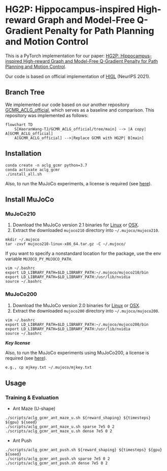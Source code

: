 # HG2P: Hippocampus-inspired High-reward Graph and Model-Free Q-Gradient Penalty for Path Planning and Motion Control
This is a PyTorch implementation for our paper: [HG2P: Hippocampus-inspired High-reward Graph and Model-Free Q-Gradient Penalty for Path Planning and Motion Control](https://arxiv.org/abs/2410.09505).

Our code is based on official implementation of [HIGL](https://github.com/junsu-kim97/HIGL) (NeurIPS 2021).

## Branch Tree
We implemented our code based on our another repository [GCMR_ACLG_official](https://github.com/HaoranWang-TJ/GCMR_ACLG_official), which serves as a baseline and comparison.
This repository was implemented as follows:

```mermaid
flowchart TD
    S[HaoranWang-TJ/GCMR_ACLG_official/tree/main] --> |A copy| A[GCMR_ACLG_official]
    A[GCMR_ACLG_official] -->|Replace GCMR with HG2P| B[main]
```

## Installation
```
conda create -n aclg_gcmr python=3.7
conda activate aclg_gcmr
./install_all.sh
```

Also, to run the MuJoCo experiments, a license is required (see [here](https://www.roboti.us/license.html)).

## Install MuJoCo
### MuJoCo210
1. Download the MuJoCo version 2.1 binaries for
   [Linux](https://mujoco.org/download/mujoco210-linux-x86_64.tar.gz) or
   [OSX](https://mujoco.org/download/mujoco210-macos-x86_64.tar.gz).
2. Extract the downloaded `mujoco210` directory into `~/.mujoco/mujoco210`.
```
mkdir ~/.mujoco
tar -zxvf mujoco210-linux-x86_64.tar.gz -C ~/.mujoco/
```

If you want to specify a nonstandard location for the package,
use the env variable `MUJOCO_PY_MUJOCO_PATH`.
```
vim ~/.bashrc
export LD_LIBRARY_PATH=$LD_LIBRARY_PATH:~/.mujoco/mujoco210/bin
export LD_LIBRARY_PATH=$LD_LIBRARY_PATH:/usr/lib/nvidia
source ~/.bashrc
```

### MuJoCo200
1. Download the MuJoCo version 2.0 binaries for
   [Linux](https://www.roboti.us/download/mujoco200_linux.zip) or
   [OSX](https://www.roboti.us/download/mujoco200_macos.zip).
2. Extract the downloaded `mujoco200` directory into `~/.mujoco/mujoco200`.

```
vim ~/.bashrc
export LD_LIBRARY_PATH=$LD_LIBRARY_PATH:~/.mujoco/mujoco200/bin
export LD_LIBRARY_PATH=$LD_LIBRARY_PATH:/usr/lib/nvidia
source ~/.bashrc
```

***Key license***

Also, to run the MuJoCo experiments using MuJoCo200, a license is required (see [here](https://www.roboti.us/license.html)).
```bash
e.g., cp mjkey.txt ~/.mujoco/mjkey.txt
```

## Usage
### Training & Evaluation
- Ant Maze (U-shape)
```
./scripts/aclg_gcmr_ant_maze_u.sh ${reward_shaping} ${timesteps} ${gpu} ${seed}
./scripts/aclg_gcmr_ant_maze_u.sh sparse 7e5 0 2
./scripts/aclg_gcmr_ant_maze_u.sh dense 7e5 0 2
```

- Ant Push
```
./scripts/aclg_gcmr_ant_push.sh ${reward_shaping} ${timesteps} ${gpu} ${seed}
./scripts/aclg_gcmr_ant_push.sh sparse 7e5 0 2
./scripts/aclg_gcmr_ant_push.sh dense 7e5 0 2
```